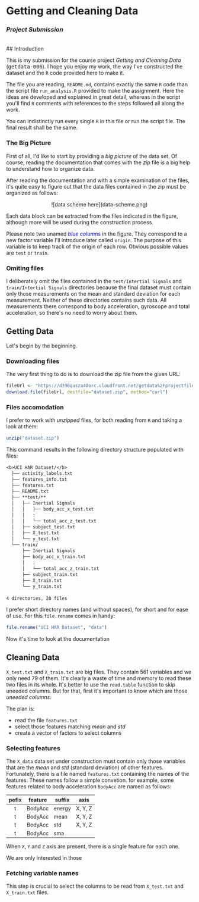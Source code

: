 # Getting and Cleaning Data 
### *Project Submission*

<br>
## Introduction

This is my submission for the course project *Getting and Cleaning Data* (<tt>getdata-006</tt>). I hope you enjoy my work, the way I've constructed the dataset and the `R` code provided here to make it.

The file you are reading, `README.md`, contains exactly the same `R` code than the script file `run_analysis.R` provided to make the assignment. Here the ideas are developed and explained in great detail, whereas in the script you'll find `R` comments with references to the steps followed all along the work.

You can indistinctly run every single `R` in this file or run the script file. The final result shall be the same.

### The Big Picture

First of all, I'd like to start by providing a *big picture* of the data set. Of course, reading the documentation that comes with the *zip* file is a big help to understand how to organize data.

After reading the documentation and with a simple examination of the files, it's quite easy to figure out that the data files contained in the zip must be organized as follows:

<center>
![data scheme here](data-scheme.png)
</center>

Each data block can be extracted from the files indicated in the figure, although more will be used during the construction process.

Please note two unamed <span style="color:blue">*blue columns*</span> in the figure. They correspond to a new factor variable I'll introduce later called `origin`. The purpose of this variable is to keep track of the origin of each row. Obvious possible values are `test` or `train`.

### Omiting files

I deliberately omit the files contained in the `test/Intertial Signals` and `train/Intertial Signals` directories because the final dataset must contain only those measurements on the mean and standard deviation for each measurement. Neither of these directories contains such data. All measurements there correspond to body acceleration, gyroscope and total acceleration, so there's no need to worry about them.


## Getting Data

Let's begin by the beginning.

### Downloading files
The very first thing to do is to download the zip file from the given URL:

```R
fileUrl <- "https://d396qusza40orc.cloudfront.net/getdata%2Fprojectfiles%2FUCI%20HAR%20Dataset.zip"
download.file(fileUrl, destfile="dataset.zip", method="curl")

```

### Files accomodation
I prefer to work with *unzipped* files, for both reading from `R` and taking a look at them:

```R
unzip("dataset.zip")
```

This command results in the following directory structure populated with files:

```
<b>UCI HAR Dataset/</b>
  ├── activity_labels.txt
  ├── features_info.txt
  ├── features.txt
  ├── README.txt
  ├── **test/**
  │   ├── Inertial Signals
  │   │   ├── body_acc_x_test.txt
  │   │   :
  │   │   └── total_acc_z_test.txt
  │   ├── subject_test.txt
  │   ├── X_test.txt
  │   └── y_test.txt
  └── train/
      ├── Inertial Signals
      ├── body_acc_x_train.txt
      │   :
      │   └── total_acc_z_train.txt
      ├── subject_train.txt
      ├── X_train.txt
      └── y_train.txt

4 directories, 28 files
```

 I prefer short directory names (and without spaces), for short and for ease of use. For this `file.rename` comes in handy:

```R
file.rename("UCI HAR Dataset", "data")
```

Now it's time to look at the documentation

## Cleaning Data
`X_test.txt` and `X_train.txt` are big files. They contain 561 variables and we only need 79 of them. It's clearly a waste of time and memory to read these two files in its whole. It's better to use the `read.table` function to skip uneeded columns. But for that, first it's important to know which are those *uneeded columns*.

The plan is:

   + read the file `features.txt`
   + select those features matching *mean* and *std*
   + create a vector of factors to select columns

### Selecting features

The `X_data` data set under construction must contain only those variables that are the *mean* and *std* (standard deviation) of other features. Fortunately, there is a file named `features.txt` containing the names of the features. These names follow a simple convetion. for example, some features related to body acceleration `BodyAcc` are named as follows:

| pefix | feature | suffix | axis    |
|:-----:|---------|--------|---------|
| t     | BodyAcc | energy | X, Y, Z |
| t     | BodyAcc | mean   | X, Y, Z |
| t     | BodyAcc | std    | X, Y, Z |
| t     | BodyAcc | sma    |         |

When `X`, `Y` and `Z` axis are present, there is a single feature for each one.

We are only interested in those 

### Fetching variable names
This step is crucial to select the columns to be read from `X_test.txt` and `X_train.txt` files.


